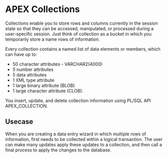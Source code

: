 # APEX Collections

Collections enable you to store rows and columns currently in the session state so that they can be accessed, manipulated, or processed during a user-specific session. Just think of collection as a bucket in which you temporarily store a name rows of information.

Every collection contains a named list of data elements or members, which can have up to:
- 50 character attributes - VARCHAR2(4000)
- 5 number attributes
- 5 data attributes
- 1 XML type attribute
- 1 large binary attribute (BLOB)
- 1 large character attribute (CLOB). 

You insert, update, and delete collection information using PL/SQL API APEX_COLLECTION.

## Usecase

When you are creating a data entry wizard in which multiple rows of information, first needs to be collected within a logical transaction. The user can make many updates apply these updates to a collection, and then call a final process to apply the changes to the database.

